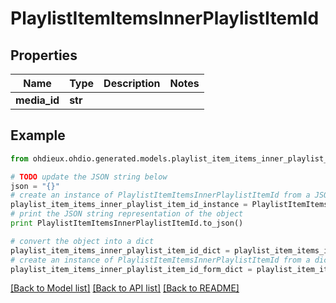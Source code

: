 # PlaylistItemItemsInnerPlaylistItemId


## Properties

Name | Type | Description | Notes
------------ | ------------- | ------------- | -------------
**media_id** | **str** |  | 

## Example

```python
from ohdieux.ohdio.generated.models.playlist_item_items_inner_playlist_item_id import PlaylistItemItemsInnerPlaylistItemId

# TODO update the JSON string below
json = "{}"
# create an instance of PlaylistItemItemsInnerPlaylistItemId from a JSON string
playlist_item_items_inner_playlist_item_id_instance = PlaylistItemItemsInnerPlaylistItemId.from_json(json)
# print the JSON string representation of the object
print PlaylistItemItemsInnerPlaylistItemId.to_json()

# convert the object into a dict
playlist_item_items_inner_playlist_item_id_dict = playlist_item_items_inner_playlist_item_id_instance.to_dict()
# create an instance of PlaylistItemItemsInnerPlaylistItemId from a dict
playlist_item_items_inner_playlist_item_id_form_dict = playlist_item_items_inner_playlist_item_id.from_dict(playlist_item_items_inner_playlist_item_id_dict)
```
[[Back to Model list]](../README.md#documentation-for-models) [[Back to API list]](../README.md#documentation-for-api-endpoints) [[Back to README]](../README.md)


